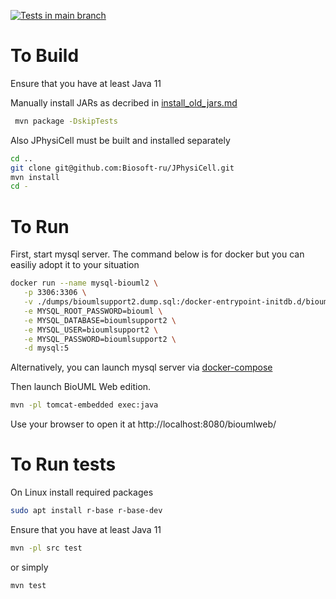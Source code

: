 [![Tests in main branch](https://github.com/Biosoft-ru/BioUML/actions/workflows/run_tests_on_commit.yaml/badge.svg)](https://github.com/Biosoft-ru/BioUML/actions/workflows/run_tests_on_commit.yaml)

# To Build

Ensure that you have at least Java 11

Manually install JARs as decribed in [install_old_jars.md](install_old_jars.md)

```sh
 mvn package -DskipTests
```

Also JPhysiCell must be built and installed separately

```sh
cd ..
git clone git@github.com:Biosoft-ru/JPhysiCell.git
mvn install
cd -
```

# To Run

First, start mysql server. The command below is for docker but you can easiliy adopt it to your situation

```sh
docker run --name mysql-biouml2 \
   -p 3306:3306 \
   -v ./dumps/bioumlsupport2.dump.sql:/docker-entrypoint-initdb.d/bioumlsupport2.dump.sql \
   -e MYSQL_ROOT_PASSWORD=biouml \
   -e MYSQL_DATABASE=bioumlsupport2 \
   -e MYSQL_USER=bioumlsupport2 \
   -e MYSQL_PASSWORD=bioumlsupport2 \
   -d mysql:5
```

Alternatively, you can launch mysql server via [docker-compose](docker-compose.yaml)  

Then launch BioUML Web edition.

```sh
mvn -pl tomcat-embedded exec:java
```

Use your browser to open it at http://localhost:8080/bioumlweb/


# To Run tests

On Linux install required packages
```sh
sudo apt install r-base r-base-dev
```

Ensure that you have at least Java 11

```sh
mvn -pl src test 
```
or simply

```sh
mvn test 
```

